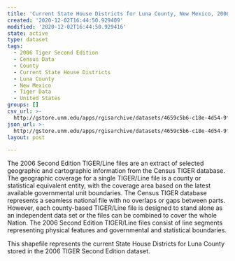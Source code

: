 ```yaml
---
title: 'Current State House Districts for Luna County, New Mexico, 2006se TIGER'
created: '2020-12-02T16:44:50.929409'
modified: '2020-12-02T16:44:50.929416'
state: active
type: dataset
tags:
  - 2006 Tiger Second Edition
  - Census Data
  - County
  - Current State House Districts
  - Luna County
  - New Mexico
  - Tiger Data
  - United States
groups: []
csv_url: >-
  http://gstore.unm.edu/apps/rgisarchive/datasets/4659c5b6-c18e-4d54-9f7d-60d431642b90/tgr2006se_luna_sldlcu.derived.csv
json_url: >-
  http://gstore.unm.edu/apps/rgisarchive/datasets/4659c5b6-c18e-4d54-9f7d-60d431642b90/tgr2006se_luna_sldlcu.derived.json
layout: post

---
```

The 2006 Second Edition TIGER/Line files are an extract of selected geographic and cartographic information from the Census TIGER database.  The geographic coverage for a single TIGER/Line file is a county or statistical equivalent entity, with the coverage area based on the latest available governmental unit boundaries. The Census TIGER database represents a seamless national file with no overlaps or gaps between parts.  However, each county-based TIGER/Line file is designed to stand alone as an independent data set or the files can be combined to cover the whole Nation.  The 2006 Second Edition  TIGER/Line files consist of line segments representing physical features and governmental and statistical boundaries.  

This shapefile represents the current State House Districts for Luna County stored in the 2006 TIGER Second Edition dataset.
